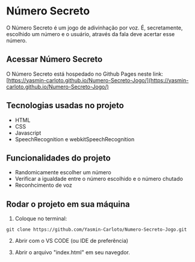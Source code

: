 # Número Secreto

O Número Secreto é um jogo de adivinhação por voz. É, secretamente, escolhido um número e o usuário, através da fala deve acertar esse número.

## Acessar Número Secreto
O Número Secreto está hospedado no Github Pages neste link: [https://yasmin-carloto.github.io/Numero-Secreto-Jogo/](https://yasmin-carloto.github.io/Numero-Secreto-Jogo/)

## Tecnologias usadas no projeto
* HTML 
* CSS
* Javascript
* SpeechRecognition e webkitSpeechRecognition

## Funcionalidades do projeto
* Randomicamente escolher um número
* Verificar a igualdade entre o número escolhido e o número chutado
* Reconhcimento de voz

## Rodar o projeto em sua máquina
1. Coloque no terminal:
```
git clone https://github.com/Yasmin-Carloto/Numero-Secreto-Jogo.git
```
2. Abrir com o VS CODE (ou IDE de preferência)

2. Abrir o arquivo "index.html" em seu navegdor.
